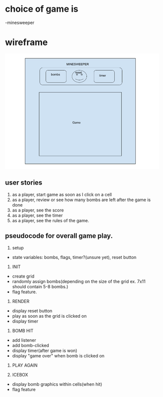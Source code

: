 # choice of game is
-minesweeper
# wireframe

![](./assets/minesweeper%20wireframe.png)


## user stories
1. as a player, start game as soon as I click on a cell
1. as a player, review or see how many bombs are left after the game is done
1. as a player, see the score
1. as a player, see the timer
1. as a player, see the rules of the game.

## pseudocode for overall game play.
 
1. setup
 - state variables: bombs, flags, timer?(unsure yet), reset button

1. INIT
 - create grid
 - randomly assign bombs(depending on the size of the grid ex. 7x11 should contain 5-8 bombs.)
 - flag feature.

1. RENDER
 - display reset button
 - play as soon as the grid is clicked on
 - display timer

1. BOMB HIT
 - add listener
 - add bomb-clicked
 - display timer(after game is won)
 - display "game over" when bomb is clicked on

1. PLAY AGAIN

1. ICEBOX
 - display bomb graphics within cells(when hit)
 - flag feature